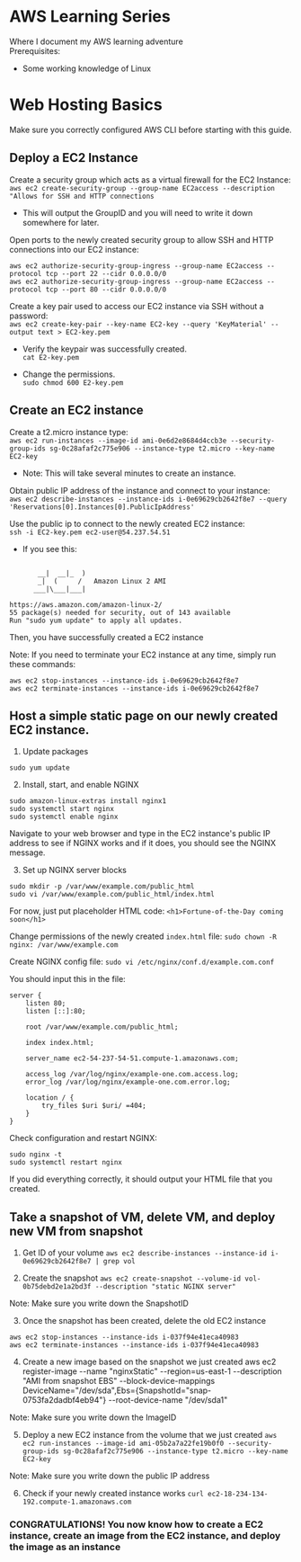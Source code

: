 # AWS Learning Series
Where I document my AWS learning adventure  
Prerequisites:  
* Some working knowledge of Linux 

# Web Hosting Basics
Make sure you correctly configured AWS CLI before starting with this guide.    
  
## Deploy a EC2 Instance 

Create a security group which acts as a virtual firewall for the EC2 Instance:   
`aws ec2 create-security-group --group-name EC2access --description "Allows for SSH and HTTP connections` 
* This will output the GroupID and you will need to write it down somewhere for
later.

Open ports to the newly created security group to allow SSH and HTTP connections into our EC2 instance: 
```
aws ec2 authorize-security-group-ingress --group-name EC2access --protocol tcp --port 22 --cidr 0.0.0.0/0
aws ec2 authorize-security-group-ingress --group-name EC2access --protocol tcp --port 80 --cidr 0.0.0.0/0
```

Create a key pair used to access our EC2 instance via SSH without a password:  
`aws ec2 create-key-pair --key-name EC2-key --query 'KeyMaterial' --output text > EC2-key.pem`

* Verify the keypair was successfully created.   
`cat E2-key.pem`

* Change the permissions.  
`sudo chmod 600 E2-key.pem` 

## Create an EC2 instance  
Create a t2.micro instance type:  
`aws ec2 run-instances --image-id ami-0e6d2e8684d4ccb3e --security-group-ids sg-0c28afaf2c775e906 --instance-type t2.micro --key-name EC2-key`  
* Note: This will take several minutes to create an instance.  

Obtain public IP address of the instance and connect to your instance:  
`aws ec2 describe-instances --instance-ids i-0e69629cb2642f8e7 --query 'Reservations[0].Instances[0].PublicIpAddress'`

Use the public ip to connect to the newly created EC2 instance:  
`ssh -i EC2-key.pem ec2-user@54.237.54.51`  

* If you see this:  
```

       __|  __|_  )
       _|  (     /   Amazon Linux 2 AMI
      ___|\___|___|

https://aws.amazon.com/amazon-linux-2/
55 package(s) needed for security, out of 143 available
Run "sudo yum update" to apply all updates.
```

Then, you have successfully created a EC2 instance

Note: If you need to terminate your EC2 instance at any time, simply run these
commands:

```
aws ec2 stop-instances --instance-ids i-0e69629cb2642f8e7 
aws ec2 terminate-instances --instance-ids i-0e69629cb2642f8e7 
```

## Host a simple static page on our newly created EC2 instance. 

1. Update packages

`sudo yum update`

2. Install, start, and enable NGINX

```
sudo amazon-linux-extras install nginx1
sudo systemctl start nginx
sudo systemctl enable nginx
```

Navigate to your web browser and type in the EC2 instance's public IP address
to see if NGINX works and if it does, you should see the NGINX message.

3. Set up NGINX server blocks

```
sudo mkdir -p /var/www/example.com/public_html
sudo vi /var/www/example.com/public_html/index.html
```

For now, just put placeholder HTML code:
`<h1>Fortune-of-the-Day coming soon</h1>`

Change permissions of the newly created `index.html` file: 
`sudo chown -R nginx: /var/www/example.com`

Create NGINX config file:
`sudo vi /etc/nginx/conf.d/example.com.conf`

You should input this in the file:
```
server {
    listen 80;
    listen [::]:80;

    root /var/www/example.com/public_html;

    index index.html;

    server_name ec2-54-237-54-51.compute-1.amazonaws.com;

    access_log /var/log/nginx/example-one.com.access.log;
    error_log /var/log/nginx/example-one.com.error.log;

    location / {
        try_files $uri $uri/ =404;
    }
}
```

Check configuration and restart NGINX:
```
sudo nginx -t 
sudo systemctl restart nginx
```

If you did everything correctly, it should output your HTML file that you
created.


## Take a snapshot of VM, delete VM, and deploy new VM from snapshot

1. Get ID of your volume
`aws ec2 describe-instances --instance-id i-0e69629cb2642f8e7 | grep vol`

2. Create the snapshot
`aws ec2 create-snapshot --volume-id vol-0b75debd2e1a2bd3f --description "static NGINX server"`

Note: Make sure you write down the SnapshotID

3. Once the snapshot has been created, delete the old EC2 instance

```
aws ec2 stop-instances --instance-ids i-037f94e41eca40983 
aws ec2 terminate-instances --instance-ids i-037f94e41eca40983   
```

4. Create a new image based on the snapshot we just created
aws ec2 register-image --name "nginxStatic" --region=us-east-1 --description "AMI from snapshot EBS" --block-device-mappings DeviceName="/dev/sda",Ebs={SnapshotId="snap-0753fa2dadbf4eb94"} --root-device-name "/dev/sda1"

Note: Make sure you write down the ImageID

5. Deploy a new EC2 instance from the volume that we just created
`aws ec2 run-instances --image-id ami-05b2a7a22fe19b0f0 --security-group-ids sg-0c28afaf2c775e906 --instance-type t2.micro --key-name EC2-key`

Note: Make sure you write down the public IP address

6. Check if your newly created instance works
`curl ec2-18-234-134-192.compute-1.amazonaws.com`

### CONGRATULATIONS! You now know how to create a EC2 instance, create an image from the EC2 instance, and deploy the image as an instance
